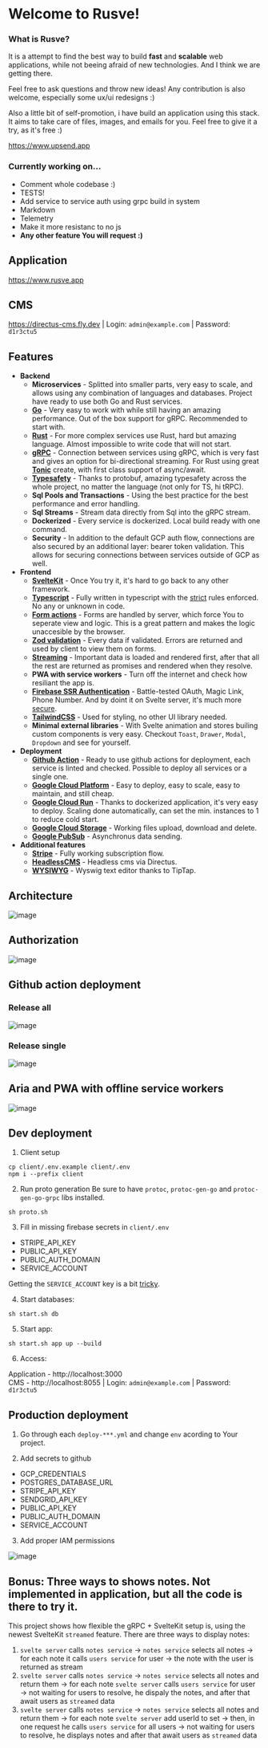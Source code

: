 # Welcome to Rusve!

### What is Rusve? 

It is a attempt to find the best way to build **fast** and **scalable** web applications, while not beeing afraid of new technologies. And I think we are getting there.

Feel free to ask questions and throw new ideas! Any contribution is also welcome, especially some ux/ui redesigns :)

Also a little bit of self-promotion, i have build an application using this stack. It aims to take care of files, images, and emails for you. Feel free to give it a try, as it's free :)

https://www.upsend.app

### Currently working on...
- Comment whole codebase :)
- TESTS!
- Add service to service auth using grpc build in system
- Markdown
- Telemetry
- Make it more resistanc to no js
- **Any other feature You will request :)**

## Application
https://www.rusve.app
## CMS
https://directus-cms.fly.dev | Login: `admin@example.com` | Password: `d1r3ctu5` 

## Features
- **Backend**
  - **Microservices** - Splitted into smaller parts, very easy to scale, and allows using any combination of languages and databases. Project have ready to use both Go and Rust services.
  - **[Go](https://go.dev/)** - Very easy to work with while still having an amazing performance. Out of the box support for gRPC. Recommended to start with.
  - **[Rust](https://www.rust-lang.org/)** - For more complex services use Rust, hard but amazing language. Almost impossible to write code that will not start.
  - **[gRPC](https://grpc.io/)** - Connection between services using gRPC, which is very fast and gives an option for bi-directional streaming. For Rust using great **[Tonic](https://docs.rs/tonic/latest/tonic/)** create, with first class support of async/await.
  - **[Typesafety](https://protobuf.dev/)** - Thanks to protobuf, amazing typesafety across the whole project, no matter the language (not only for TS, hi tRPC).
  - **Sql Pools and Transactions** - Using the best practice for the best performance and error handling.
  - **Sql Streams** - Stream data directly from Sql into the gRPC stream.
  - **Dockerized** - Every service is dockerized. Local build ready with one command.
  - **Security** - In addition to the default GCP auth flow, connections are also secured by an additional layer: bearer token validation. This allows for securing connections between services outside of GCP as well.
- **Frontend**
  - **[SvelteKit](https://kit.svelte.dev/)** - Once You try it, it's hard to go back to any other framework.
  - **[Typescript](https://www.typescriptlang.org/)** - Fully written in typescript with the [strict](https://typescript-eslint.io/linting/configs#strict) rules enforced. No any or unknown in code.
  - **[Form actions](https://kit.svelte.dev/docs/form-actions)** - Forms are handled by server, which force You to seperate view and logic. This is a great pattern and makes the logic unaccesible by the browser. 
  - **[Zod validation](https://github.com/colinhacks/zod)** - Every data if validated. Errors are returned and used by client to view them on forms.
  - **[Streaming](https://kit.svelte.dev/docs/load#streaming-with-promises)** - Important data is loaded and rendered first, after that all the rest are returned as promises and rendered when they resolve.
  - **PWA with service workers** - Turn off the internet and check how resiliant the app is.
  - **[Firebase SSR Authentication](https://firebase.google.com/docs/auth)** - Battle-tested OAuth, Magic Link, Phone Number. And by doint it on Svelte server, it's much more [secure](https://firebase.google.com/docs/auth/admin/manage-cookies).
  - **[TailwindCSS](https://tailwindcss.com/)** - Used for styling, no other UI library needed. 
  - **Minimal external libraries** - With Svelte animation and stores builing custom components is very easy. Checkout `Toast`, `Drawer`, `Modal`, `Dropdown` and see for yourself.
- **Deployment**
  - **[Github Action](https://docs.github.com/en/actions)** - Ready to use github actions for deployment, each service is linted and checked. Possible to deploy all services or a single one.
  - **[Google Cloud Platform](https://cloud.google.com/)** - Easy to deploy, easy to scale, easy to maintain, and still cheap.
  - **[Google Cloud Run](https://cloud.google.com/run)** - Thanks to dockerized application, it's very easy to deploy. Scaling done automatically, can set the min. instances to 1 to reduce cold start.
  - **[Google Cloud Storage](https://cloud.google.com/storage)** - Working files upload, download and delete.
  - **[Google PubSub](https://cloud.google.com/pubsub)** - Asynchronus data sending.
- **Additional features**
  - **[Stripe](https://stripe.com/en-pl)** - Fully working subscription flow.
  - **[HeadlessCMS](https://directus.io/)** - Headless cms via Directus.
  - **[WYSIWYG](https://tiptap.dev/)** - Wyswig text editor thanks to TipTap.

## Architecture
![image](https://github.com/mpiorowski/rusve/assets/26543876/ce687350-a827-44d0-94d2-723001f44ad6)

## Authorization
![image](https://user-images.githubusercontent.com/26543876/235413978-93d49f92-e8bb-47ac-a46d-f0fc08cec350.png)

## Github action deployment
### Release all
![image](https://github.com/mpiorowski/rusve/assets/26543876/6e601880-2f7f-4a08-9e68-f48b2d515e00)

### Release single
![image](https://github.com/mpiorowski/rusve/assets/26543876/360833a8-7283-46d8-b5ce-9864e8a2966f)

## Aria and PWA with offline service workers
![image](https://user-images.githubusercontent.com/26543876/236647026-0db54439-b841-4e69-8a2f-6976e423b453.png)

## Dev deployment

1. Client setup
```
cp client/.env.example client/.env
npm i --prefix client
```

2. Run proto generation
Be sure to have `protoc`, `protoc-gen-go` and `protoc-gen-go-grpc` libs installed.
```
sh proto.sh
```

3. Fill in missing firebase secrets in `client/.env`
- STRIPE_API_KEY
- PUBLIC_API_KEY
- PUBLIC_AUTH_DOMAIN
- SERVICE_ACCOUNT

Getting the `SERVICE_ACCOUNT` key is a bit [tricky](https://firebase.google.com/docs/admin/setup#initialize_the_sdk_in_non-google_environments).


4. Start databases:
```
sh start.sh db
```

5. Start app:
```
sh start.sh app up --build
```

6. Access:

Application - http://localhost:3000  
CMS         - http://localhost:8055 | Login: `admin@example.com` | Password: `d1r3ctu5` 

## Production deployment

1. Go through each `deploy-***.yml` and change `env` acording to Your project.

2. Add secrets to github
- GCP_CREDENTIALS 
- POSTGRES_DATABASE_URL
- STRIPE_API_KEY
- SENDGRID_API_KEY
- PUBLIC_API_KEY
- PUBLIC_AUTH_DOMAIN
- SERVICE_ACCOUNT

3. Add proper IAM permissions

![image](https://user-images.githubusercontent.com/26543876/235579498-ce5d296e-3f14-4cb5-b6cd-d27419f4fc47.png)


## Bonus: Three ways to shows notes. Not implemented in application, but all the code is there to try it.
This project shows how flexible the gRPC + SvelteKit setup is, using the newest SvelteKit `streamed` feature. There are three ways to display notes:
1. `svelte server` calls `notes service` -> `notes service` selects all notes -> for each note it calls `users service` for user -> the note with the user is returned as stream
2. `svelte server` calls `notes service` -> `notes service` selects all notes and return them -> for each note `svelte server` calls `users service` for user -> not waiting for users to resolve, he dispaly the notes, and after that await users as `streamed` data
3. `svelte server` calls `notes service` -> `notes service` selects all notes and return them -> for each note `svelte server` add userId to set -> then, in one request he calls `users service` for all users -> not waiting for users to resolve, he displays notes and after that await users as `streamed` data
